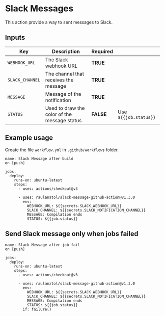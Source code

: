 # Slack Messages

This action provide a way to sent messages to Slack.

## Inputs

| Key | Description | Required | |
| --- | ----------- | -------- | -- |
| `WEBHOOK_URL` | The Slack webhook URL | **TRUE** | |
| `SLACK_CHANNEL` | The channel that receives the message | **TRUE** | |
| `MESSAGE` | Message of the notification | **TRUE** | |
| `STATUS` | Used to draw the color of the message status | **FALSE** | Use `${{job.status}}` |

## Example usage

Create the file `workflow.yml` in `.github/workflows` folder.

```
name: Slack Message after build
on [push]

jobs:
  deploy:
    runs-on: ubuntu-latest
    steps:
      - uses: actions/checkout@v3

      - uses: raulanatol/slack-message-github-action@v1.3.0
        env:
          WEBHOOK_URL: ${{secrets.SLACK_WEBHOOK_URL}}
          SLACK_CHANNEL: ${{secrets.SLACK_NOTIFICATION_CHANNEL}}
          MESSAGE: Compilation ends
          STATUS: ${{job.status}}
```

## Send Slack message only when jobs failed

```
name: Slack Message after job fail
on [push]

jobs:
  deploy:
    runs-on: ubuntu-latest
    steps:
      - uses: actions/checkout@v3

      - uses: raulanatol/slack-message-github-action@v1.3.0
        env:
          WEBHOOK_URL: ${{secrets.SLACK_WEBHOOK_URL}}
          SLACK_CHANNEL: ${{secrets.SLACK_NOTIFICATION_CHANNEL}}
          MESSAGE: Compilation ends
          STATUS: ${{job.status}}
        if: failure()
```

